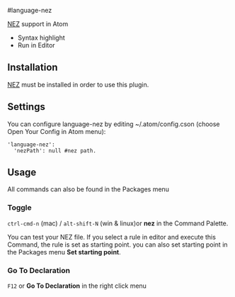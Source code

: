 #language-nez

[NEZ][nl] support in Atom
* Syntax highlight
* Run in Editor

## Installation
  [NEZ][nl] must be installed in order to use this plugin.

## Settings
You can configure language-nez by editing ~/.atom/config.cson (choose Open Your Config in Atom menu):
```
'language-nez':
  'nezPath': null #nez path.
```

## Usage
All commands can also be found in the Packages menu
### Toggle
`ctrl-cmd-n` (mac) / `alt-shift-N` (win & linux)or **nez** in the Command Palette.

You can test your NEZ file.
If you select a rule in editor and execute this Command, the rule is set as starting point.
you can also set starting point in the Packages menu **Set starting point**.

### Go To Declaration
`F12` or **Go To Declaration** in the right click menu

[nl]:http://nez-peg.github.io/
